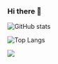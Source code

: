 ### Hi there 👋

<!-- ![](https://img.shields.io/github/stars/argatu?color=27A599)
![](https://img.shields.io/github/followers/argatu?color=E07A5F)
![](https://komarev.com/ghpvc/?username=argatu&label=views&color=3d405b)

[![GitHub Streak](https://github-readme-streak-stats.herokuapp.com?user=argatu&theme=dark&ring=FE7D37&currStreakLabel=FE7D37&fire=FE7D37)](https://git.io/streak-stats) -->

![GitHub stats](https://github-readme-stats.vercel.app/api?username=argatu&show_icons=true&theme=tokyonight&count_private=true)

![Top Langs](https://github-readme-stats.vercel.app/api/top-langs/?username=argatu&theme=tokyonight&count_private=true&layout=compact)

![](https://visitor-badge.laobi.icu/badge?page_id=argatu)
